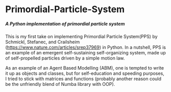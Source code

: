 # Primordial-Particle-System
##### A Python implementation of primordial particle system

This is my first take on implementing Primordial Particle System(PPS) by Schmickl, Stefanec, and Crailsheim (https://www.nature.com/articles/srep37969) in Python. In a nutshell, PPS is  an example of an emergent self-sustaining self-organizing system, made up of self-propelled particles driven by a simple motion law. 

As an example of an Agent Based Modelling (ABM), one is tempted to write it up as objects and classes, but for self-education and speeding purposes, I tried to stick with matrices and functions (probably another reason could be the unfriendly blend of Numba library with OOP).
